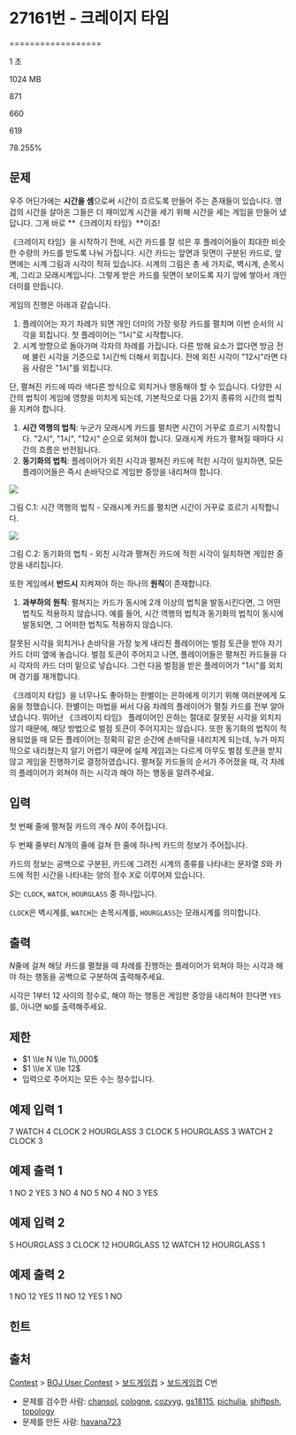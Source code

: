 # 27161번 - 크레이지 타임


==================

1 초

1024 MB

871

660

619

78.255%

문제
--

우주 어딘가에는 **시간을 셈**으로써 시간이 흐르도록 만들어 주는 존재들이 있습니다. 영겁의 시간을 살아온 그들은 더 재미있게 시간을 세기 위해 시간을 세는 게임을 만들어 냈답니다. 그게 바로 **《크레이지 타임》**이죠!

《크레이지 타임》을 시작하기 전에, 시간 카드를 잘 섞은 후 플레이어들이 최대한 비슷한 수량의 카드를 받도록 나눠 가집니다. 시간 카드는 앞면과 뒷면이 구분된 카드로, 앞면에는 시계 그림과 시각이 적혀 있습니다. 시계의 그림은 총 세 가지로, 벽시계, 손목시계, 그리고 모래시계입니다. 그렇게 받은 카드를 뒷면이 보이도록 자기 앞에 쌓아서 개인 더미를 만듭니다.

게임의 진행은 아래과 같습니다.

1.  플레이어는 자기 차례가 되면 개인 더미의 가장 윗장 카드를 펼치며 이번 순서의 시각을 외칩니다. 첫 플레이어는 "1시"로 시작합니다.
2.  시계 방향으로 돌아가며 각자의 차례를 가집니다. 다른 방해 요소가 없다면 방금 전에 불린 시각을 기준으로 $1$시간씩 더해서 외칩니다. 전에 외친 시각이 "12시"라면 다음 사람은 "1시"를 외칩니다.

단, 펼쳐진 카드에 따라 색다른 방식으로 외치거나 행동해야 할 수 있습니다. 다양한 시간의 법칙이 게임에 영향을 미치게 되는데, 기본적으로 다음 $2$가지 종류의 시간의 법칙을 지켜야 합니다.

1.  **시간 역행의 법칙**: 누군가 모래시계 카드를 펼치면 시간이 거꾸로 흐르기 시작합니다. "2시", "1시", "12시" 순으로 외쳐야 합니다. 모래시계 카드가 펼쳐질 때마다 시간의 흐름은 반전됩니다.
2.  **동기화의 법칙**: 플레이어가 외친 시각과 펼쳐진 카드에 적힌 시각이 일치하면, 모든 플레이어들은 즉시 손바닥으로 게임판 중앙을 내리쳐야 합니다.

![](https://upload.acmicpc.net/d0e873b5-81e6-4221-bad9-96b0c050a625/-/preview/)

그림 C.1: 시간 역행의 법칙 - 모래시계 카드를 펼치면 시간이 거꾸로 흐르기 시작합니다.

![](https://upload.acmicpc.net/6b23f1fb-d978-470a-bb82-241f484300cf/-/preview/)

그림 C.2: 동기화의 법칙 - 외친 시각과 펼쳐진 카드에 적힌 시각이 일치하면 게임판 중앙을 내리칩니다.

또한 게임에서 **반드시** 지켜져야 하는 하나의 **원칙**이 존재합니다.

1.  **과부하의 원칙**: 펼쳐지는 카드가 동시에 2개 이상의 법칙을 발동시킨다면, 그 어떤 법칙도 적용하지 않습니다. 예를 들어, 시간 역행의 법칙과 동기화의 법칙이 동시에 발동되면, 그 어떠한 법칙도 적용하지 않습니다.

잘못된 시각을 외치거나 손바닥을 가장 늦게 내리친 플레이어는 벌점 토큰을 받아 자기 카드 더미 옆에 놓습니다. 벌점 토큰이 주어지고 나면, 플레이어들은 펼쳐진 카드들을 다시 각자의 카드 더미 밑으로 넣습니다. 그런 다음 벌점을 받은 플레이어가 "1시"를 외치며 경기를 재개합니다.

《크레이지 타임》을 너무나도 좋아하는 한별이는 은하에게 이기기 위해 여러분에게 도움을 청했습니다. 한별이는 마법을 써서 다음 차례의 플레이어가 펼칠 카드를 전부 알아냈습니다. 뛰어난 《크레이지 타임》 플레이어인 은하는 절대로 잘못된 시각을 외치지 않기 때문에, 해당 방법으로 벌점 토큰이 주어지지는 않습니다. 또한 동기화의 법칙이 적용되었을 때 모든 플레이어는 정확히 같은 순간에 손바닥을 내리치게 되는데, 누가 마지막으로 내리쳤는지 알기 어렵기 때문에 실제 게임과는 다르게 아무도 벌점 토큰을 받지 않고 게임을 진행하기로 결정하였습니다. 펼쳐질 카드들의 순서가 주어졌을 때, 각 차례의 플레이어가 외쳐야 하는 시각과 해야 하는 행동을 알려주세요.

입력
--

첫 번째 줄에 펼쳐질 카드의 개수 $N$이 주어집니다.

두 번째 줄부터 $N$개의 줄에 걸쳐 한 줄에 하나씩 카드의 정보가 주어집니다.

카드의 정보는 공백으로 구분된, 카드에 그려진 시계의 종류를 나타내는 문자열 $S$와 카드에 적힌 시간을 나타내는 양의 정수 $X$로 이루어져 있습니다.

$S$는 `CLOCK`, `WATCH`, `HOURGLASS` 중 하나입니다.

`CLOCK`은 벽시계를, `WATCH`는 손목시계를, `HOURGLASS`는 모래시계를 의미합니다.

출력
--

$N$줄에 걸쳐 해당 카드를 펼쳤을 때 차례를 진행하는 플레이어가 외쳐야 하는 시각과 해야 하는 행동을 공백으로 구분하여 출력해주세요.

시각은 $1$부터 $12$ 사이의 정수로, 해야 하는 행동은 게임판 중앙을 내리쳐야 한다면 `YES`를, 아니면 `NO`를 출력해주세요.

제한
--

*   $1 \\le N \\le 1\\,000$
*   $1 \\le X \\le 12$
*   입력으로 주어지는 모든 수는 정수입니다.

예제 입력 1
-------

7
WATCH 4
CLOCK 2
HOURGLASS 3
CLOCK 5
HOURGLASS 3
WATCH 2
CLOCK 3

예제 출력 1
-------

1 NO
2 YES
3 NO
4 NO
5 NO
4 NO
3 YES

예제 입력 2
-------

5
HOURGLASS 3
CLOCK 12
HOURGLASS 12
WATCH 12
HOURGLASS 1

예제 출력 2
-------

1 NO
12 YES
11 NO
12 YES
1 NO

힌트
--

출처
--

[Contest](/category/45) > [BOJ User Contest](/category/984) > [보드게임컵](/category/773) > [보드게임컵](/category/detail/3452) C번

*   문제를 검수한 사람: [chansol](/user/chansol), [cologne](/user/cologne), [cozyyg](/user/cozyyg), [gs18115](/user/gs18115), [pichulia](/user/pichulia), [shiftpsh](/user/shiftpsh), [topology](/user/topology)
*   문제를 만든 사람: [havana723](/user/havana723)